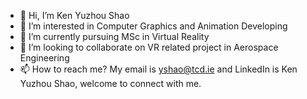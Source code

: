 - 👋 Hi, I’m Ken Yuzhou Shao
- 👀 I’m interested in Computer Graphics and Animation Developing
- 🌱 I’m currently pursuing MSc in Virtual Reality
- 💞️ I’m looking to collaborate on VR related project in Aerospace Engineering
- 📫 How to reach me? My email is yshao@tcd.ie and LinkedIn is Ken Yuzhou Shao, welcome to connect with me.

<!---
KenYZShao/KenYZShao is a ✨ special ✨ repository because its `README.md` (this file) appears on your GitHub profile.
You can click the Preview link to take a look at your changes.
--->
